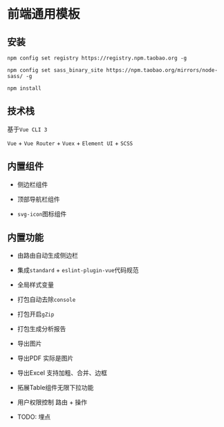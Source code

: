 # 前端通用模板

## 安装

`npm config set registry https://registry.npm.taobao.org -g`

`npm config set sass_binary_site https://npm.taobao.org/mirrors/node-sass/ -g`

`npm install`

## 技术栈

基于`Vue CLI 3`

`Vue` + `Vue Router` + `Vuex` + `Element UI` + `SCSS`

## 内置组件

* 侧边栏组件

* 顶部导航栏组件

* `svg-icon`图标组件

## 内置功能

* 由路由自动生成侧边栏

* 集成`standard` + `eslint-plugin-vue`代码规范

* 全局样式变量

* 打包自动去除`console`

* 打包开启`gZip`

* 打包生成分析报告

* 导出图片

* 导出PDF 实际是图片

* 导出Excel 支持加粗、合并、边框

* 拓展Table组件无限下拉功能

* 用户权限控制 路由 + 操作

* TODO: 埋点
